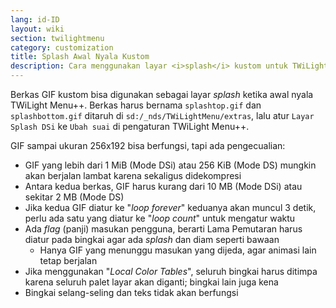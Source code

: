 ```yaml
---
lang: id-ID
layout: wiki
section: twilightmenu
category: customization
title: Splash Awal Nyala Kustom
description: Cara menggunakan layar <i>splash</i> kustom untuk TWiLight Menu++
---
```


Berkas GIF kustom bisa digunakan sebagai layar *splash* ketika awal nyala TWiLight Menu++. Berkas harus bernama `splashtop.gif` dan `splashbottom.gif` ditaruh di `sd:/_nds/TWiLightMenu/extras`, lalu atur `Layar Splash DSi` ke `Ubah suai` di pengaturan TWiLight Menu++.

GIF sampai ukuran 256x192 bisa berfungsi, tapi ada pengecualian:
- GIF yang lebih dari 1 MiB (Mode DSi) atau 256 KiB (Mode DS) mungkin akan berjalan lambat karena sekaligus didekompresi
- Antara kedua berkas, GIF harus kurang dari 10 MB (Mode DSi) atau sekitar 2 MB (Mode DS)
- Jika kedua GIF diatur ke "*loop forever*" keduanya akan muncul 3 detik, perlu ada satu yang diatur ke "*loop count*" untuk mengatur waktu
- Ada *flag* (panji) masukan pengguna, berarti Lama Pemutaran harus diatur pada bingkai agar ada *splash* dan diam seperti bawaan
   - Hanya GIF yang menunggu masukan yang dijeda, agar animasi lain tetap berjalan
- Jika menggunakan "*Local Color Tables*", seluruh bingkai harus ditimpa karena seluruh palet layar akan diganti; bingkai lain juga kena
- Bingkai selang-seling dan teks tidak akan berfungsi
